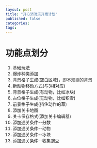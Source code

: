 ```yaml
---
layout: post
title: "开心消消乐开发计划"
published: false
categories:
tags:
---
```


功能点划分
=====
1. 基础玩法
2. 爆炸种类添加
3. 背景格子生成(空白区域)，即不规则的背景
4. 新动物移动方式(与3相对应)
5. 背景格子生成(有动物，比如冰块)
6. 占位格子生成(无动物，比如积雪)
7. 前景格子生成(挡住动作的草)
8. 添加关卡地图
9. 关卡保存格式(添加关卡编辑器)
10. 添加通关条件--分数
11. 添加通关条件--动物
12. 添加通关条件--冰块
13. 添加通关条件--收集豌豆
